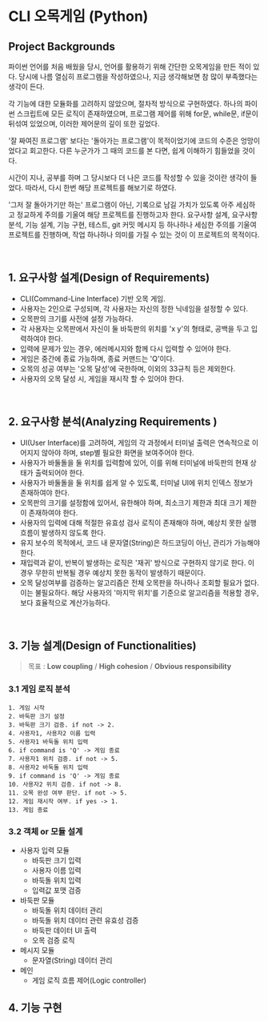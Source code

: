 # CLI 오목게임 (Python)

## Project Backgrounds

파이썬 언어를 처음 배웠을 당시, 언어를 활용하기 위해 간단한 오목게임을 만든 적이 있다.
당시에 나름 열심히 프로그램을 작성하였으나, 지금 생각해보면 참 많이 부족했다는 생각이 든다.

각 기능에 대한 모듈화를 고려하지 않았으며, 절차적 방식으로 구현하였다. 
하나의 파이썬 스크립트에 모든 로직이 존재하였으며, 프로그램 제어를 위해 for문, while문, if문이 뒤섞여 있었으며,
이러한 제어문의 깊이 또한 깊었다.

'잘 짜여진 프로그램' 보다는 '돌아가는 프로그램'이 목적이었기에 코드의 수준은 엉망이었다고 회고한다. 
다른 누군가가 그 때의 코드를 본 다면, 쉽게 이해하기 힘들었을 것이다.

시간이 지나, 공부를 하며 그 당시보다 더 나은 코드를 작성할 수 있을 것이란 생각이 들었다.
따라서, 다시 한번 해당 프로젝트를 해보기로 하였다.

'그저 잘 돌아가기만 하는' 프로그램이 아닌, 기록으로 남길 가치가 있도록 아주 세심하고 정교하게 주의를 기울여 해당 프로젝트를 진행하고자 한다.
요구사항 설계, 요구사항 분석, 기능 설계, 기능 구현, 테스트, git 커밋 메시지 등 하나하나 세심한 주의를 기울여 프로젝트를 진행하며,
작업 하나하나 의미를 가질 수 있는 것이 이 프로젝트의 목적이다.


<br/>

## 1. 요구사항 설계(Design of Requirements)
- CLI(Command-Line Interface) 기반 오목 게임.
- 사용자는 2인으로 구성되며, 각 사용자는 자신의 정한 닉네임을 설정할 수 있다.
- 오목판의 크기를 사전에 설정 가능하다.
- 각 사용자는 오목판에서 자신이 둘 바둑판의 위치를 'x y'의 형태로, 공백을 두고 입력하여야 한다.
- 입력에 문제가 있는 경우, 에러메시지와 함께 다시 입력할 수 있어야 한다.
- 게임은 중간에 종료 가능하며, 종료 커맨드는 'Q'이다.
- 오목의 성공 여부는 '오목 달성'에 국한하며, 이외의 33규칙 등은 제외한다.
- 사용자의 오목 달성 시, 게임을 재시작 할 수 있어야 한다.

<br/>

## 2. 요구사항 분석(Analyzing Requirements )
- UI(User Interface)를 고려하여, 게임의 각 과정에서 터미널 출력은 연속적으로 이어지지 않아야 하며, step별 필요한 화면을 보여주어야 한다.
- 사용자가 바둘돌을 둘 위치를 입력함에 있어, 이를 위해 터미널에 바둑판의 현재 상태가 출력되어야 한다.
- 사용자가 바둘돌을 둘 위치를 쉽게 알 수 있도록, 터미널 UI에 위치 인덱스 정보가 존재하여야 한다.
- 오목판의 크기를 설정함에 있어서, 유한해야 하며, 최소크기 제한과 최대 크기 제한이 존재하여야 한다.
- 사용자의 입력에 대해 적절한 유효성 검사 로직이 존재해야 하며, 예상치 못한 실행흐름이 발생하지 않도록 한다.
- 유지 보수의 목적에서, 코드 내 문자열(String)은 하드코딩이 아닌, 관리가 가능해야 한다.
- 재입력과 같이, 반복이 발생하는 로직은 '재귀' 방식으로 구현하지 않기로 한다. 이 경우 무한히 반복될 경우 예상치 못한 동작이 발생하기 때문이다.
- 오목 달성여부를 검증하는 알고리즘은 전체 오목판을 하나하나 조회할 필요가 없다. 이는 불필요하다. 해당 사용자의 '마지막 위치'를 기준으로 알고리즘을 적용할 경우, 보다 효율적으로 계산가능하다.


<br/>

## 3. 기능 설계(Design of Functionalities)

> 목표 : **Low coupling** / **High cohesion** / **Obvious responsibility**

### 3.1 게임 로직 분석
    1. 게임 시작 
    2. 바둑판 크기 설정
    3. 바둑판 크기 검증. if not -> 2.
    4. 사용자1, 사용자2 이름 입력
    5. 사용자1 바둑돌 위치 입력
    6. if command is 'Q' -> 게임 종료
    7. 사용자1 위치 검증. if not -> 5.
    8. 사용자2 바둑돌 위치 입력
    9. if command is 'Q' -> 게임 종료
    10. 사용자2 위치 검증. if not -> 8.
    11. 오목 완성 여부 판단. if not -> 5.
    12. 게임 재시작 여부. if yes -> 1.
    13. 게임 종료

### 3.2 객체 or 모듈 설계
- 사용자 입력 모듈
  - 바둑판 크기 입력
  - 사용자 이름 입력
  - 바둑돌 위치 입력
  - 입력값 포맷 검증
- 바둑판 모듈
  - 바둑돌 위치 데이터 관리
  - 바둑돌 위치 데이터 관련 유효성 검증
  - 바둑판 데이터 UI 출력
  - 오목 검증 로직
- 메시지 모듈
  - 문자열(String) 데이터 관리
- 메인
  - 게임 로직 흐름 제어(Logic controller)

## 4. 기능 구현

